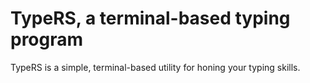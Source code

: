 # TypeRS, a terminal-based typing program
TypeRS is a simple, terminal-based utility for honing your typing skills. 
